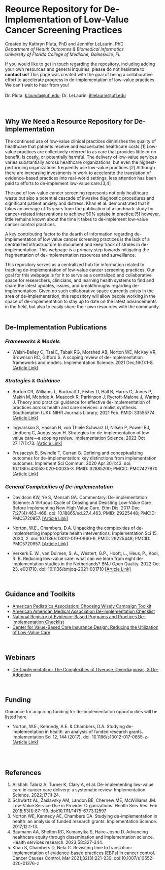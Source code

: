 # Reource Repository for De-Implementation of Low-Value Cancer Screening Practices
Created by Kathryn Pluta, PhD and Jennifer LeLaurin, PhD <br/>
_Department of Health Outcomes & Biomedical Informatics_ <br/>
_University of Florida College of Medicine, Gainesville, FL_ <br/>

If you would like to get in touch regarding the repository, including adding your own resources and general inquiries, please do not hesistate to <b>contact us!</b> This page was created with the goal of being a collaborative effort to accelerate progress in de-implementation of low-value practices. We can't wait to hear from you!<br/><br/>
Dr. Pluta: k.bunda@ufl.edu; Dr. LeLaurin: jhlelaurin@ufl.edu <br/>
<br/>
<br/>

## Why We Need a Resource Repository for De-Implementation
The continued use of low-value clinical practices diminishes the quality of healthcare that patients receive and exacerbates healthcare costs.[1] Low-value practices are collectively referred to as care that provides little or no benefit, is costly, or potentially harmful. The delivery of low-value services varies substantially across healthcare organizations, but even the highest-performing organizations frequently use low-value practices.[2] Although there are increasing investments in work to accelerate the translation of evidence-based practices into real-world settings, less attention has been paid to efforts to de-implement low-value care.[3,4]

The use of low-value cancer screening represents not only healthcare waste but also a potential cascade of invasive diagnostic procedures and significant patient anxiety and distress. Khan et al. demonstrated that it takes an average of 15 years from the publication of a landmark study for cancer-related interventions to achieve 50% uptake in practice;[5] however, little remains known about the time it takes to de-implement low-value cancer control practices. 

A key contributing factor to the dearth of information regarding de-implementation of low value cancer screening practices is the lack of a centralized infrastructure to document and keep track of strides in de-implementation. This webpage is a primary step towards mitigating the fragmentation of de-implementation resources and surveillance.

This repository serves as a centralized hub for information related to tracking de-implementation of low-value cancer screening practices. Our goal for this webpage is for it to serve as a centralized and collaborative space for researchers, clinicians, and learning health systems to find and share the latest updates, issues, and breakthroughs regarding de-implementation. Given no such collaborative space currently exists in the area of de-implementation, this repository will allow people working in the space of de-implementation to stay up to date on the latest advancements in the field, but also to easily share their own resources with the community. 
<br/>
<br/>


## De-Implementation Publications
### _Frameworks & Models_
- Walsh-Bailey C, Tsai E, Tabak RG, Morshed AB, Norton WE, McKay VR, Brownson RC, Gifford S. A scoping review of de-implementation frameworks and models. Implementation Science. 2021 Dec;16(1):1-8. <a href="https://implementationscience.biomedcentral.com/articles/10.1186/s13012-021-01173-5"> [Article Link]</a> 

### _Strategies & Guidance_ 
- Burton CR, Williams L, Bucknall T, Fisher D, Hall B, Harris G, Jones P, Makin M, Mcbride A, Meacock R, Parkinson J, Rycroft-Malone J, Waring J. Theory and practical guidance for effective de-implementation of practices across health and care services: a realist synthesis. Southampton (UK): NIHR Journals Library; 2021 Feb. PMID: 33555774. <a href="https://pubmed.ncbi.nlm.nih.gov/33555774/"> [Article Link]</a>

- Ingvarsson S, Hasson H, von Thiele Schwarz U, Nilsen P, Powell BJ, Lindberg C, Augustsson H. Strategies for de-implementation of low-value care—a scoping review. Implementation Science. 2022 Oct 27;17(1):73. <a href="https://implementationscience.biomedcentral.com/articles/10.1186/s13012-022-01247-y"> [Article Link]</a>

- Prusaczyk B, Swindle T, Curran G. Defining and conceptualizing outcomes for de-implementation: key distinctions from implementation outcomes. Implement Sci Commun. 2020 Apr 30;1:43. doi: 10.1186/s43058-020-00035-3. PMID: 32885200; PMCID: PMC7427870. <a href="https://www.ncbi.nlm.nih.gov/pmc/articles/PMC7427870/"> [Article Link]</a>
  
### _General Complexities of De-implementation_
- Davidson KW, Ye S, Mensah GA. Commentary: De-implementation Science: A Virtuous Cycle of Ceasing and Desisting Low-Value Care Before Implementing New High Value Care. Ethn Dis. 2017 Dec 7;27(4):463-468. doi: 10.18865/ed.27.4.463. PMID: 29225448; PMCID: PMC5720957. <a href="https://pubmed.ncbi.nlm.nih.gov/29225448/"> [Article Link]</a>

- Norton, W.E., Chambers, D.A. Unpacking the complexities of de-implementing inappropriate health interventions. Implementation Sci 15, 2020; 2. doi: 10.1186/s13012-019-0960-9. PMID: 29225448; PMCID: PMC5720957. <a href="https://implementationscience.biomedcentral.com/articles/10.1186/s13012-019-0960-9"> [Article Link]</a>

- Verkerk E. W., van Dulmen, S. A., Westert, G.P., Hooft, L., Heus, P., Kool, R. B. Reducing low-value care: what can we learn from eight de-implementation studies in the Netherlands? BMJ Open Quality. 2022 Oct 23. e001710. doi: 10.1136/bmjoq-2021-001710 <a href= "https://www.ncbi.nlm.nih.gov/pmc/articles/PMC9454034/"> [Article Link]</a>
<br/>
  
## Guidance and Toolkits 
- <a href="https://www.aap.org/en/news-room/campaigns-and-toolkits/choosing-wisely"> American Pediatrics Association: Choosing Wisely Campaign Toolkit</a>
- <a href="https://www.ama-assn.org/system/files/ama-steps-forward-de-implementation-checklist.pdf"> American American Medical Association De-implementation Checklist</a>
- <a href="https:/www.nccmt.ca/knowledge-repositories/search/319"> National Registry of Evidence-Based Programs and Practices De-Implementation Checklist</a>
- <a href="https://vbidcenter.org/initiatives/low-value-care/"> Center for Value-Based Care Insurance Design: Reducing the Utilization of Low-Value Care</a>
<br/>

## Webinars
- <a href="https://www.youtube.com/watch?v=Jtad417gCHc"> De-Implementation: The Complexities of Overuse, Overdiagnosis, & De-Adoption</a>
<br/>

## Funding 
Guidance for acquiring funding for de-implementaiton opportunities will be listed here 

- Norton, W.E., Kennedy, A.E. & Chambers, D.A. Studying de-implementation in health: an analysis of funded research grants. Implementation Sci 12, 144 (2017). doi: 10.1186/s13012-017-0655-z- 
<a href= "https://implementationscience.biomedcentral.com/articles/10.1186/s13012-017-0655-z"> [Article Link]</a>
<br/>
<br/>

## References
<OL>
  <LI>Alishahi Tabriz A, Turner K, Clary A, et al. De-implementing low-value care in cancer care delivery: a systematic review. Implementation Science. 2022;17(1):24. </LI>
  <LI>Schwartz AL, Zaslavsky AM, Landon BE, Chernew ME, McWilliams JM. Low-Value Service Use in Provider Organizations. Health Serv Res. Feb 2018;53(1):87-119. doi:10.1111/1475-6773.12597</LI>
  <LI>Norton WE, Kennedy AE, Chambers DA. Studying de-implementation in health: an analysis of funded research grants. Implementation Science. 2017;12:1-13.</LI>
  <LI>Baumann AA, Shelton RC, Kumanyika S, Haire‐Joshu D. Advancing healthcare equity through dissemination and implementation science. Health services research. 2023;58:327-344. </LI>
  <LI>Khan S, Chambers D, Neta G. Revisiting time to translation: implementation of evidence-based practices (EBPs) in cancer control. Cancer Causes Control. Mar 2021;32(3):221-230. doi:10.1007/s10552-020-01376-z
</LI>
</OL>

